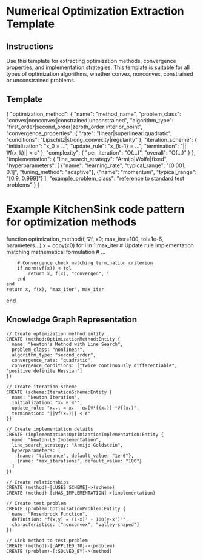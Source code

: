 # Numerical Optimization Extraction Template

## Instructions
Use this template for extracting optimization methods, convergence properties, and implementation strategies. This template is suitable for all types of optimization algorithms, whether convex, nonconvex, constrained or unconstrained problems.

## Template
{
  "optimization_method": {
    "name": "method_name",
    "problem_class": "convex|nonconvex|constrained|unconstrained",
    "algorithm_type": "first_order|second_order|zeroth_order|interior_point",
    "convergence_properties": {
      "rate": "linear|superlinear|quadratic",
      "conditions": "Lipschitz|strong_convexity|regularity"
    },
    "iteration_scheme": {
      "initialization": "x_0 = ...",
      "update_rule": "x_{k+1} = ...",
      "termination": "||∇f(x_k)|| < ε"
    },
    "complexity": {
      "per_iteration": "O(...)",
      "overall": "O(...)"
    }
  },
  "implementation": {
    "line_search_strategy": "Armijo|Wolfe|fixed",
    "hyperparameters": [
      {"name": "learning_rate", "typical_range": "[0.001, 0.1]", "tuning_method": "adaptive"},
      {"name": "momentum", "typical_range": "[0.9, 0.999]"}
    ],
    "example_problem_class": "reference to standard test problems"
  }
}

# Example KitchenSink code pattern for optimization methods
function optimization_method(f, ∇f, x0; max_iter=100, tol=1e-6, parameters...)
    x = copy(x0)
    for i in 1:max_iter
        # Update rule implementation matching mathematical formulation
        # ...

        # Convergence check matching termination criterion
        if norm(∇f(x)) < tol
            return x, f(x), "converged", i
        end
    end
    return x, f(x), "max_iter", max_iter
end

## Knowledge Graph Representation

```cypher
// Create optimization method entity
CREATE (method:OptimizationMethod:Entity {
  name: "Newton's Method with Line Search",
  problem_class: "nonlinear",
  algorithm_type: "second_order",
  convergence_rate: "quadratic",
  convergence_conditions: ["twice continuously differentiable", "positive definite Hessian"]
})

// Create iteration scheme
CREATE (scheme:IterationScheme:Entity {
  name: "Newton Iteration",
  initialization: "x₀ ∈ ℝⁿ",
  update_rule: "xₖ₊₁ = xₖ - αₖ[∇²f(xₖ)]⁻¹∇f(xₖ)",
  termination: "||∇f(xₖ)|| < ε"
})

// Create implementation details
CREATE (implementation:OptimizationImplementation:Entity {
  name: "Newton-LS Implementation",
  line_search_strategy: "Armijo-Goldstein",
  hyperparameters: [
    {name: "tolerance", default_value: "1e-6"},
    {name: "max_iterations", default_value: "100"}
  ]
})

// Create relationships
CREATE (method)-[:USES_SCHEME]->(scheme)
CREATE (method)-[:HAS_IMPLEMENTATION]->(implementation)

// Create test problem
CREATE (problem:OptimizationProblem:Entity {
  name: "Rosenbrock Function",
  definition: "f(x,y) = (1-x)² + 100(y-x²)²",
  characteristics: ["nonconvex", "valley-shaped"]
})

// Link method to test problem
CREATE (method)-[:APPLIED_TO]->(problem)
CREATE (problem)-[:SOLVED_BY]->(method)

